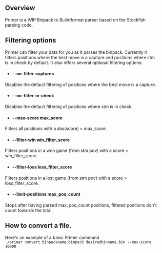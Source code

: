 ## Overview
Primer is a WIP Binpack to Bulletformat parser based on the Stockfish parsing code.

## Filtering options
Primer can filter your data for you as it parses the binpack.
Currently it filters positions where the best move is a capture and positions where stm is in check by default.
It also offers several optional filtering options:
* #### --no-filter-captures
Disables the default filtering of positions where the best move is a capture.
* #### --no-filter-in-check
Disables the default filtering of positions where stm is in check.
* #### --max-score max_score
Filters all positions with a abs(score) \> max_score.
* #### --filter-win win_filter_score
Filters positions in a won game (from stm pov) with a score \< win_filter_score.
* #### --filter-loss loss_filter_score
Filters positions in a lost game (from stm pov) with a score \> loss_filter_score.
* #### --limit-positions max_pos_count
Stops after having parsed max_pos_count positions, filtered positions don't count towards the total.

## How to convert a file.
Here's an example of a basic Primer command \
`./primer convert binpackname.binpack desiredbinname.bin --max-score 10000`

